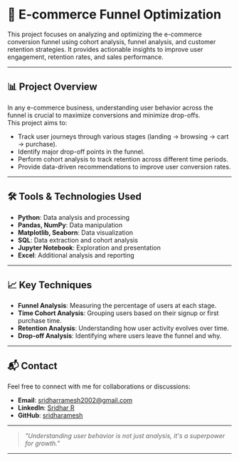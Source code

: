 
# 🛒 E-commerce Funnel Optimization

This project focuses on analyzing and optimizing the e-commerce conversion funnel using cohort analysis, funnel analysis, and customer retention strategies. It provides actionable insights to improve user engagement, retention rates, and sales performance.

---

## 📊 Project Overview

In any e-commerce business, understanding user behavior across the funnel is crucial to maximize conversions and minimize drop-offs.  
This project aims to:

- Track user journeys through various stages (landing → browsing → cart → purchase).
- Identify major drop-off points in the funnel.
- Perform cohort analysis to track retention across different time periods.
- Provide data-driven recommendations to improve user conversion rates.

---

## 🛠️ Tools & Technologies Used

- **Python**: Data analysis and processing
- **Pandas, NumPy**: Data manipulation
- **Matplotlib, Seaborn**: Data visualization
- **SQL**: Data extraction and cohort analysis
- **Jupyter Notebook**: Exploration and presentation
- **Excel**: Additional analysis and reporting

---

## 📈 Key Techniques

- **Funnel Analysis**: Measuring the percentage of users at each stage.
- **Time Cohort Analysis**: Grouping users based on their signup or first purchase time.
- **Retention Analysis**: Understanding how user activity evolves over time.
- **Drop-off Analysis**: Identifying where users leave the funnel and why.

---




## 📬 Contact

Feel free to connect with me for collaborations or discussions:

- **Email**: [sridharramesh2002@gmail.com](mailto:sridharramesh2002@gmail.com)
- **LinkedIn**: [Sridhar R](https://www.linkedin.com/in/sridhar-r-05167521a/)
- **GitHub**: [sridharamesh](https://github.com/sridharamesh)

---

> *"Understanding user behavior is not just analysis, it's a superpower for growth."*

---
